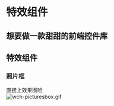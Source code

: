 # 特效组件
想要做一款甜甜的前端控件库
---
## 特效组件
### 照片框
直接上效果图哈  
![wch-picturesbox.gif](https://github.com/OnlyPiglet/Front-End-Components/blob/master/picturesbox/picturesbox.gif)


